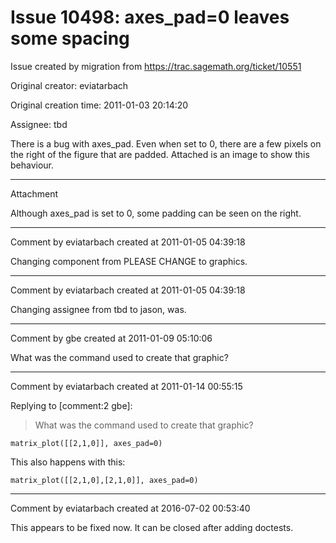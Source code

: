 # Issue 10498: axes_pad=0 leaves some spacing

Issue created by migration from https://trac.sagemath.org/ticket/10551

Original creator: eviatarbach

Original creation time: 2011-01-03 20:14:20

Assignee: tbd

There is a bug with axes_pad. Even when set to 0, there are a few pixels on the right of the figure that are padded. Attached is an image to show this behaviour.


---

Attachment

Although axes_pad is set to 0, some padding can be seen on the right.


---

Comment by eviatarbach created at 2011-01-05 04:39:18

Changing component from PLEASE CHANGE to graphics.


---

Comment by eviatarbach created at 2011-01-05 04:39:18

Changing assignee from tbd to jason, was.


---

Comment by gbe created at 2011-01-09 05:10:06

What was the command used to create that graphic?


---

Comment by eviatarbach created at 2011-01-14 00:55:15

Replying to [comment:2 gbe]:
> What was the command used to create that graphic?


```
matrix_plot([[2,1,0]], axes_pad=0)
```


This also happens with this:

```
matrix_plot([[2,1,0],[2,1,0]], axes_pad=0)
```



---

Comment by eviatarbach created at 2016-07-02 00:53:40

This appears to be fixed now. It can be closed after adding doctests.
